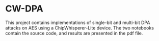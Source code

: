 # CW-DPA

This project contains implementations of single-bit and multi-bit DPA attacks on AES using a ChipWhisperer-Lite device. The two notebooks contain the source code, and results are presented in the pdf file. 
